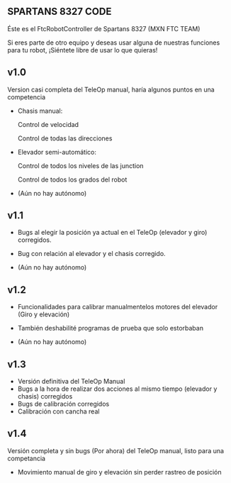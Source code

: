 ## SPARTANS 8327 CODE ##
Éste es el FtcRobotController de Spartans 8327 (MXN FTC TEAM)

Si eres parte de otro equipo y deseas usar alguna de nuestras funciones para tu robot, ¡Siéntete libre de usar lo que quieras!

## v1.0 ##
Version casi completa del TeleOp manual, haría algunos puntos en una competencia
- Chasis manual:

  Control de velocidad
  
  Control de todas las direcciones
  
- Elevador semi-automático:

  Control de todos los niveles de las junction
  
  Control de todos los grados del robot

- (Aún no hay autónomo)

## v1.1 ##
- Bugs al elegir la posición ya actual en el TeleOp (elevador y giro) corregidos.
  
- Bug con relación al elevador y el chasis corregido.

- (Aún no hay autónomo)

## v1.2 ##
- Funcionalidades para calibrar manualmentelos motores del elevador (Giro y elevación)
  
- También deshabilité programas de prueba que solo estorbaban


- (Aún no hay autónomo)

## v1.3 ##
- Versión definitiva del TeleOp Manual
- Bugs a la hora de realizar dos acciones al mismo tiempo (elevador y chasis) corregidos
- Bugs de calibración corregidos
- Calibración con cancha real 

## v1.4 ##
Versión completa y sin bugs (Por ahora) del TeleOp manual, listo para una competancia
- Movimiento manual de giro y elevación sin perder rastreo de posición
